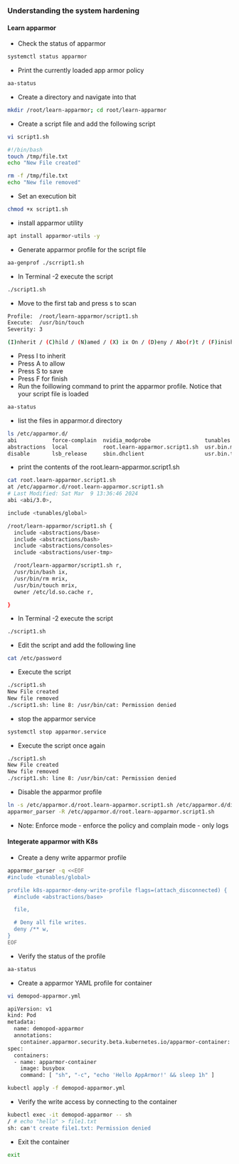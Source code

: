 ### Understanding the system hardening
#### Learn apparmor
* Check the status of apparmor
``` bash
systemctl status apparmor
```
* Print the currently loaded app armor policy 
``` bash
aa-status
```
* Create a directory and navigate into that
``` bash
mkdir /root/learn-apparmor; cd root/learn-apparmor
```
* Create a script file and add the following script 
``` bash
vi script1.sh
```
``` bash
#!/bin/bash
touch /tmp/file.txt
echo "New File created"

rm -f /tmp/file.txt
echo "New file removed"
```
* Set an execution bit
``` bash
chmod +x script1.sh
```
* install apparmor utility 
``` bash
apt install apparmor-utils -y
```
* Generate apparmor profile for the script file
``` bash
aa-genprof ./scrript1.sh
```
* In Terminal -2 execute the script 
``` bash
./script1.sh
```
* Move to the first tab and press s to scan 
``` bash
Profile:  /root/learn-apparmor/script1.sh
Execute:  /usr/bin/touch
Severity: 3

(I)nherit / (C)hild / (N)amed / (X) ix On / (D)eny / Abo(r)t / (F)inish
```
* Press I to inherit
* Press A to allow
* Press S to save
* Press F for finish
* Run the foillowing command to print the apparmor profile. Notice that your script file is loaded 
``` bash
aa-status
```
* list the files in apparmor.d directory 
``` bash
ls /etc/apparmor.d/
abi           force-complain  nvidia_modprobe                 tunables         usr.lib.snapd.snap-confine.real
abstractions  local           root.learn-apparmor.script1.sh  usr.bin.man      usr.sbin.rsyslogd
disable       lsb_release     sbin.dhclient                   usr.bin.tcpdump
```
* print the contents of the root.learn-apparmor.script1.sh 
``` bash
cat root.learn-apparmor.script1.sh 
at /etc/apparmor.d/root.learn-apparmor.script1.sh 
# Last Modified: Sat Mar  9 13:36:46 2024
abi <abi/3.0>,

include <tunables/global>

/root/learn-apparmor/script1.sh {
  include <abstractions/base>
  include <abstractions/bash>
  include <abstractions/consoles>
  include <abstractions/user-tmp>

  /root/learn-apparmor/script1.sh r,
  /usr/bin/bash ix,
  /usr/bin/rm mrix,
  /usr/bin/touch mrix,
  owner /etc/ld.so.cache r,

}
```
* In Terminal -2 execute the script 
``` bash
./script1.sh
```
* Edit the script and add the following line
``` bash
cat /etc/password
```
* Execute the script 
``` bash
./script1.sh 
New File created
New file removed
./script1.sh: line 8: /usr/bin/cat: Permission denied
```
* stop the apparmor service
``` bash
systemctl stop apparmor.service 
```
* Execute the script once again
``` bash
./script1.sh 
New File created
New file removed
./script1.sh: line 8: /usr/bin/cat: Permission denied
```
* Disable the apparmor profile
``` bash
ln -s /etc/apparmor.d/root.learn-apparmor.script1.sh /etc/apparmor.d/disable
apparmor_parser -R /etc/apparmor.d/root.learn-apparmor.script1.sh 
```
* Note: Enforce mode - enforce the policy and complain mode - only logs

#### Integerate apparmor with K8s
* Create a deny write apparmor profile
``` bash
apparmor_parser -q <<EOF
#include <tunables/global>

profile k8s-apparmor-deny-write-profile flags=(attach_disconnected) {
  #include <abstractions/base>

  file,

  # Deny all file writes.
  deny /** w,
}
EOF
```
* Verify the status of the profile
``` bash
aa-status
```
* Create a apparmor YAML profile for container
``` bash
vi demopod-apparmor.yml
```
``` bash
apiVersion: v1
kind: Pod
metadata:
  name: demopod-apparmor
  annotations:
    container.apparmor.security.beta.kubernetes.io/apparmor-container: localhost/k8s-apparmor-deny-write-profile
spec:
  containers:
  - name: apparmor-container
    image: busybox
    command: [ "sh", "-c", "echo 'Hello AppArmor!' && sleep 1h" ]
```
``` bash
kubectl apply -f demopod-apparmor.yml
```
* Verify the write access by connecting to the container 
``` bash
kubectl exec -it demopod-apparmor -- sh
/ # echo "hello" > file1.txt
sh: can't create file1.txt: Permission denied
```
* Exit the container
``` bash
exit
```


